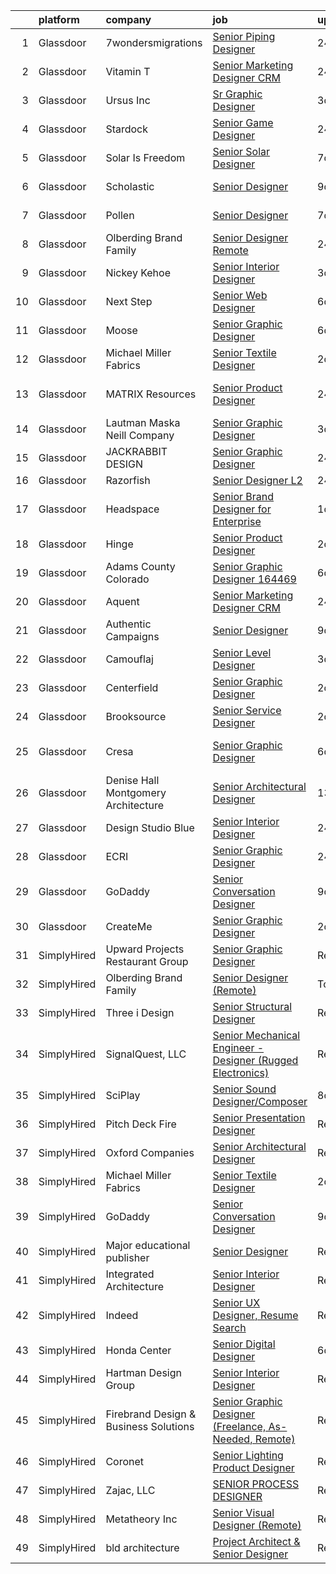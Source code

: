 

|    | platform    | company                               | job                                                                                                                                                                                                                                                                                                                                                                                                                                                                                                                                                                                                                                                                                                                                                                                                                                                                                                                                                                                                                                                                                                                                                                                                                                                                                                                                                                                          | update_time   | location                  |
|---:|:------------|:--------------------------------------|:---------------------------------------------------------------------------------------------------------------------------------------------------------------------------------------------------------------------------------------------------------------------------------------------------------------------------------------------------------------------------------------------------------------------------------------------------------------------------------------------------------------------------------------------------------------------------------------------------------------------------------------------------------------------------------------------------------------------------------------------------------------------------------------------------------------------------------------------------------------------------------------------------------------------------------------------------------------------------------------------------------------------------------------------------------------------------------------------------------------------------------------------------------------------------------------------------------------------------------------------------------------------------------------------------------------------------------------------------------------------------------------------|:--------------|:--------------------------|
|  1 | Glassdoor   | 7wondersmigrations                    | [Senior Piping Designer](https://www.glassdoor.com/partner/jobListing.htm?pos=112&ao=1136043&s=58&guid=000001810452357a8b4168ff2dc995c3&src=GD_JOB_AD&t=SR&vt=w&ea=1&cs=1_2eca3669&cb=1653634906049&jobListingId=1007895351953&jrtk=3-0-1g4254digr194801-1g4254diupkmu800-f355aa2faea733a3-)                                                                                                                                                                                                                                                                                                                                                                                                                                                                                                                                                                                                                                                                                                                                                                                                                                                                                                                                                                                                                                                                                                 | 24h           | Remote                    |
|  2 | Glassdoor   | Vitamin T                             | [Senior Marketing Designer  CRM](https://www.glassdoor.com/partner/jobListing.htm?pos=110&ao=1110586&s=58&guid=000001810452357a8b4168ff2dc995c3&src=GD_JOB_AD&t=SR&vt=w&cs=1_d0cbeca8&cb=1653634906048&jobListingId=1007896614934&cpc=654405A9B1E0A9F5&jrtk=3-0-1g4254digr194801-1g4254diupkmu800-c3ec7069559d6ddf--6NYlbfkN0DMrcEu7yrtATojKJA7cEzGQ3FdRGWLh0CZQInL4ECGI6k5tN82kdM0OKoro5eXmjrIH_8JlRMO7NwOEl1Wumn1wobodUtcvE-84KeHzsbZ6VtQpMRdr_pbXv2kpLOYrNVQnnWOxKl1k_9PVetbjD4oNjvDc70Wy_oTc5w-uE2yesFAx9eOnux0h8j2mBTPqZaKGTu-LNIwxM0OPtgHDO3W2n4ezdev1C91W4XSQqAFF0Ix9GezrBdv1qOufuFZrG8o4tVp8tOIbmyx1EydsnmGjx4UUJkq0wYlDGugJTObruWDzZJtihIPLQu8mO90Ig1gxtBLhEXDuASkrqWg8MnLVsQaQ_WXwPyyhnUBKi1D-ev4finVw8e-8aMVMlrSrpEIPhZHRCfxeSrZ2TZxMerlApwM6wR80dreQbLQSD7yJjWISswSqDN_r_AUSLRxgJCLTGx5Q1jcuxPQcyrO8pNE)                                                                                                                                                                                                                                                                                                                                                                                                                                                                                                                                                                         | 24h           | Remote                    |
|  3 | Glassdoor   | Ursus  Inc                            | [Sr Graphic Designer](https://www.glassdoor.com/partner/jobListing.htm?pos=109&ao=1110586&s=58&guid=000001810452357a8b4168ff2dc995c3&src=GD_JOB_AD&t=SR&vt=w&ea=1&cs=1_ddcb9d7e&cb=1653634906049&jobListingId=1007886424279&cpc=6FC5BA77C9A4CD78&jrtk=3-0-1g4254digr194801-1g4254diupkmu800-89c2e84f7fcfd177--6NYlbfkN0CT8vBT9H5mqECx2dfLV_FONLPDKpIRssxVwtj05Tmm4rA5I0VNOPdM1oYsK66ov5qYknUnrRNbxY2gIfH2a8OxlVd1JP9qCWJh5re9cu7D1lALsCFtF_Gx4Jmps0hiq7U65pzRnQyXJSVgbb7plQpHlknK_fSQscyCUA3DVP0BPQJY_---gAf6OEcznxmjeRVkNwnESzZWu1WDY8b3794p_npmAb5jEueHxgiNVxF9U5GC1CEU2KkM-0g5G6OHc1qeEbWMC64MRXjbcOw50-xnVXG4GoLT180iZ9LY7e4xXVnZy4tMrMQSbgE4SWlDyccsZJwZZfyOZa0ecvSLQymIpjUF2a2cXcYC1_113P1UIetm9ktIx_VZThyTToFImyDaK72ij6pFKH5DaZsyRGjvEzxBUQKiJY5x3XfqZesjlx44GVgOL7T_31-G4w6uLeOIBfGUD5az4Ow6es_QL2CXQHYbkcO7QB8nODAzTr2NihlGtiM4juszmfsaPNp0kPKJO0RO0IZuY5MR4hwfjNy5nv0K9Md9OISFB5t0Zm_7aIa3MWkZ8T71OJk6UTPmN2D1-xbZdFKrPago9I2kLcp0djFo0xYMttpK4-iladt7krenwNAarjduFBhtP4HYGziWdsIZN4bJfF1LyZBrBuj8N-hKD8hdYaawZY_FjeamZK07-0ZmFI6ItqOf9uyE-xQCp4ETqfkdPa1DTabm-UEhbPNvYsGZhn9xJTJ2LnelHwklahx-0iVMbvBomPviayZVQoAGmOl0PhT7O6tNVcCuFcLiQ_sP2zdcgKyund-X2C_fX3uUnxwqvGlptyVERy0M6vcslWC6jjxy1byitQgZNn6kEg-axaaxsJJBIr02PusLIE61Mgj6QWzoP34OspPkmqfoQZck3k7KgwNAl5FaY2HhGAC-lPlT_d-flIURLoRZj2fXbp59zapLNTMVo-cd_ScHsQO7s5bpnw_7AaFlsJouhjx1wm9Fmp6orcJoDGh1r3rKnARFbpmlH9nwukQ%3D) | 3d            | Rancho Cordova, CA        |
|  4 | Glassdoor   | Stardock                              | [Senior Game Designer](https://www.glassdoor.com/partner/jobListing.htm?pos=113&ao=1136043&s=58&guid=000001810452357a8b4168ff2dc995c3&src=GD_JOB_AD&t=SR&vt=w&ea=1&cs=1_e9274484&cb=1653634906049&jobListingId=1007896497235&jrtk=3-0-1g4254digr194801-1g4254diupkmu800-4bb3d805fe9ba711-)                                                                                                                                                                                                                                                                                                                                                                                                                                                                                                                                                                                                                                                                                                                                                                                                                                                                                                                                                                                                                                                                                                   | 24h           | Plymouth, MI              |
|  5 | Glassdoor   | Solar Is Freedom                      | [Senior Solar Designer](https://www.glassdoor.com/partner/jobListing.htm?pos=107&ao=1110586&s=58&guid=000001810452357a8b4168ff2dc995c3&src=GD_JOB_AD&t=SR&vt=w&ea=1&cs=1_3d309587&cb=1653634906048&jobListingId=1007877067308&cpc=2CAED5C921A5F994&jrtk=3-0-1g4254digr194801-1g4254diupkmu800-a651be249914b213--6NYlbfkN0BjCAoZKlRjrqyz2dliieRtC1p7Z9BxPBNQch0zgjZ9oRlk8BI86AXqelJPgre5wCsT3ngma9vUx8HpMarlvnDIKU_9TlEEB4t59QPXnXwId9eFrPIc7ZQtRDLKW7thQxHb5pJi6nv4UTqcBnv23aampv_sJ9QPLl5avMP40OY_t_xN-hEBFcbxANYuF0NGdCyrTWUPC9ZuwwN2tMZRtHKlQ7mZvj_XMiq55rhMekGtlEtDszb6-bDOIx9WzAvbVwfK00D3fxqUwoKP60G6HSZ85jgbmvS4snis5-QaabddVVwaqYkiO_8bxQKeQyG34uJpDantEeiLcoZtPzQKX8vxIZ7pUhsyoAW8v4B9R77oYnS52aBNVHlVNN_fFxlwxx4ZUaYxyZ4sIcqTNK4ogUbbLX4cShT-MnZI6T3hH4LYDp5H1qb7budkek5f6Nq5RMmEcptDCtUeaemIxiySVOFRz_AsX5--0kKhQvQFeea84_oHPdKrkXOo)                                                                                                                                                                                                                                                                                                                                                                                                                                                                                                                                             | 7d            | Remote                    |
|  6 | Glassdoor   | Scholastic                            | [Senior Designer](https://www.glassdoor.com/partner/jobListing.htm?pos=121&ao=1136043&s=58&guid=000001810452357a8b4168ff2dc995c3&src=GD_JOB_AD&t=SR&vt=w&cs=1_35a4b36e&cb=1653634906049&jobListingId=1007869375177&jrtk=3-0-1g4254digr194801-1g4254diupkmu800-25d661afbbfd63ca-)                                                                                                                                                                                                                                                                                                                                                                                                                                                                                                                                                                                                                                                                                                                                                                                                                                                                                                                                                                                                                                                                                                             | 9d            | New York, NY              |
|  7 | Glassdoor   | Pollen                                | [Senior Designer](https://www.glassdoor.com/partner/jobListing.htm?pos=115&ao=1136043&s=58&guid=000001810452357a8b4168ff2dc995c3&src=GD_JOB_AD&t=SR&vt=w&cs=1_97303892&cb=1653634906049&jobListingId=1007876635037&jrtk=3-0-1g4254digr194801-1g4254diupkmu800-87eeeab1773bd43d-)                                                                                                                                                                                                                                                                                                                                                                                                                                                                                                                                                                                                                                                                                                                                                                                                                                                                                                                                                                                                                                                                                                             | 7d            | New York, NY              |
|  8 | Glassdoor   | Olberding Brand Family                | [Senior Designer  Remote ](https://www.glassdoor.com/partner/jobListing.htm?pos=118&ao=1136043&s=58&guid=000001810452357a8b4168ff2dc995c3&src=GD_JOB_AD&t=SR&vt=w&ea=1&cs=1_ee9a0e00&cb=1653634906049&jobListingId=1007894681001&jrtk=3-0-1g4254digr194801-1g4254diupkmu800-d7beceb4bdbc92ae-)                                                                                                                                                                                                                                                                                                                                                                                                                                                                                                                                                                                                                                                                                                                                                                                                                                                                                                                                                                                                                                                                                               | 24h           | Remote                    |
|  9 | Glassdoor   | Nickey Kehoe                          | [Senior Interior Designer](https://www.glassdoor.com/partner/jobListing.htm?pos=103&ao=1110586&s=58&guid=000001810452357a8b4168ff2dc995c3&src=GD_JOB_AD&t=SR&vt=w&ea=1&cs=1_7197694f&cb=1653634906048&jobListingId=1007886379534&cpc=0A88B0016E52E137&jrtk=3-0-1g4254digr194801-1g4254diupkmu800-0c1b40a24ddb3848--6NYlbfkN0CvahHJL5dpwIe5nlYo2UZJB8CTXAEl9vJAxrd3EfdRQTt87UoZ_4aZagUb1tV6QOmJ_u12V99QjyVhUX0vHVObjUjYDODwHaEDJ7uWw4Px6fBl-PR7rmrVzwDENz2HRfTw6BJcKOLJtS4MzsK7dG29L8IOEVwOsk44I6zQeKgfyHQ7ZYA8Jqvq8zUbtRxodFqhTwE-vixZOpMNe3lJEO6dDZJSha2RcF0xKvP2n8X6w44-zxHdmg3OGk1ThX61ZSHkH3pGuXCPyVDGZqtYWUTAX4UmdbvBbJneeB5l1Q7hca8LaAG3akKKUMsqQPHLIRyxa6RDncBGPC4Unyq8zdvp69tac9K6v57bco8Z_-JTq3AU83jpGhVAf6Ds_KVnE5yfFUF7Zhl3Et3LiJHvE5TqXxOZtolEKKiPav5rn1BnRxI8APlQmKkesbFGoUQCQQpwY-pToQXKQz1YK8GrjuN6QSGBHASIjHFd6CshfbRx6NXxiO52A2Od_YOChPEv5yiQh_v2LSOVzg%3D%3D)                                                                                                                                                                                                                                                                                                                                                                                                                                                                                                              | 3d            | Los Angeles, CA           |
| 10 | Glassdoor   | Next Step                             | [Senior Web Designer](https://www.glassdoor.com/partner/jobListing.htm?pos=129&ao=1136043&s=58&guid=000001810452357a8b4168ff2dc995c3&src=GD_JOB_AD&t=SR&vt=w&ea=1&cs=1_5e810d90&cb=1653634906054&jobListingId=1007879857442&jrtk=3-0-1g4254digr194801-1g4254diupkmu800-76353c98c6d65235-)                                                                                                                                                                                                                                                                                                                                                                                                                                                                                                                                                                                                                                                                                                                                                                                                                                                                                                                                                                                                                                                                                                    | 6d            | Remote                    |
| 11 | Glassdoor   | Moose                                 | [Senior Graphic Designer](https://www.glassdoor.com/partner/jobListing.htm?pos=120&ao=1136043&s=58&guid=000001810452357a8b4168ff2dc995c3&src=GD_JOB_AD&t=SR&vt=w&cs=1_67fb0bcd&cb=1653634906049&jobListingId=1007879986010&jrtk=3-0-1g4254digr194801-1g4254diupkmu800-0d368bce582f5cc3-)                                                                                                                                                                                                                                                                                                                                                                                                                                                                                                                                                                                                                                                                                                                                                                                                                                                                                                                                                                                                                                                                                                     | 6d            | Los Angeles, CA           |
| 12 | Glassdoor   | Michael Miller Fabrics                | [Senior Textile Designer](https://www.glassdoor.com/partner/jobListing.htm?pos=102&ao=1110586&s=58&guid=000001810452357a8b4168ff2dc995c3&src=GD_JOB_AD&t=SR&vt=w&ea=1&cs=1_201fb378&cb=1653634906047&jobListingId=1007890097618&cpc=7F6F94E2229B3AB5&jrtk=3-0-1g4254digr194801-1g4254diupkmu800-1199109f65cb0bc2--6NYlbfkN0Aa_Hwcb3A6wpbuysl_ekJeGPboXr2ELun7xWY3K7GOUB81oL_2bkKwlTZQqeaFZL6HZmTjTPZMZY4XhyVatta2lrF2HKWjEMO7NmKWkaX_4pSqjZqGKpbAyvV2h-8O8hKnl7Pxc2rFv7aq49SjMN5Aiiv2jJb8QJjJF_B3ihQ4lvnzf6-H_HXf6-TL3ZVvbqc6OnM3jWtS7K_Kwp94DQasfqPK70ZkY7MiTnPZo1myPjSWA419ZXYqahnyOVguiGGUZrzt6ZXwT-i6E9DzS3O6WnpJ3loW9l5XpNpKN5iiuiA1tuAiSJwWkfQ3xzMeIOJgUOsst4Dj8jOuAJj3FjVVvJiI0JOAqK5raZNk14zbOzPUY9iV-n6XEhE7PDk1WDpz5b6CA06FFXqnngY_CFh_slLgE5gFROpUQCaecSl6i9JtcbS97vWHiJf3mepRZLpW0Z35Ey_xf1lBIsVugJqy79OpFU8wrhY9o571HGlmGEk1jBuSIe8JimqzTWAE2Lc%3D)                                                                                                                                                                                                                                                                                                                                                                                                                                                                                                                             | 2d            | Remote                    |
| 13 | Glassdoor   | MATRIX Resources                      | [Senior Product Designer](https://www.glassdoor.com/partner/jobListing.htm?pos=108&ao=1110586&s=58&guid=000001810452357a8b4168ff2dc995c3&src=GD_JOB_AD&t=SR&vt=w&ea=1&cs=1_01f25975&cb=1653634906048&jobListingId=1007896068346&cpc=FB7E4A1762AE5BEC&jrtk=3-0-1g4254digr194801-1g4254diupkmu800-77d3d206edf8d692--6NYlbfkN0De5ppvndiyxA0pMSLQzOe_j9Mra0KF_8EhxTxOKXtZIfhM20E97mGJ6rqAxbACvL--Ij48hfU2__LqiNNC40YKq2riLAOsG5mZuDaOdPmyOAqoarLvmVVPoSt9K-H28FNKOolKj1G7VsnyeMHExlzZSyZYJLpgaftIPRrg60onphMMHD_ZcqhxDQhZYmOt6w9vj3lL8r4elwTGpvogkeR0VxHXPR_wmJLk3kxNcm87XzWTyothVOtkDn3IS8MY8x8O3Kh3XODDsGPPVq5ZyxCKwXWRTP9qtoJFaIFAzjSi3PNT0Y6T6aCr4IanyOpKJfTZW0fh-GI-6-b97pn1RCWQ9T3SRQayE5-YjR66WcyuCHV4Fd5nk-Ip7DFt7yaeZj71gnSNYIMonr2pbpMMJbHV-B6eqe2-n4QvGciscim6COybLF2ynR93Dw5hoaz2zFhn87-D1SqmVC8e6hlnN1LraZG9FtthXZFH7vK90YT1jDvOR8pCfGbH3mHx8fPv-jsoGJFygx4uwQT34eSBKLoP4IPwiucNaMIgPUtbJs1XpQTIU1K2paSG)                                                                                                                                                                                                                                                                                                                                                                                                                                                                           | 24h           | San Francisco, CA         |
| 14 | Glassdoor   | Lautman Maska Neill   Company         | [Senior Graphic Designer](https://www.glassdoor.com/partner/jobListing.htm?pos=105&ao=1110586&s=58&guid=000001810452357a8b4168ff2dc995c3&src=GD_JOB_AD&t=SR&vt=w&ea=1&cs=1_7b6abead&cb=1653634906048&jobListingId=1007886319562&cpc=FAE5E775D180B2FB&jrtk=3-0-1g4254digr194801-1g4254diupkmu800-42556d4369843361--6NYlbfkN0CH5AJMdvbiN96cQBW9blonJzxN5UCW1KPOX2QsoH-XS7L-5Av4XGA-go5EhKmTEMKH7p0FQ4RPcUw0sfxm4PxsdG14V0uat-DbGzzQRgDq9oQi4ChJflP-7x-qE6Qph9_-2rhBpMKc5-QyOOgMy3J1q2IwEgtKK7Q4qbh_-FJ3PAZUu_5lRrpWL2C8gVTqNm42A0yJqOHXOQUQiERvCK2OlfIKKrBVOZ3Uvu71BI1mAzz9dXoK-qYYVI8zqwAJZtCOxk7unjE9CoKl78SisuC9BZcLADX_Fnw6jmXf1oAspdH6LIR1c7Wlom1mgFRTTJVHTepHgKKATrcDLDIs9EGdGtQOksT8mi0BYG_OpfwdBKXQhnzGPgnQlsIPee7s4PrxMfaAuIC3A4DcBV30BhlCAVg1fr49IpzjDkiwQyyqmRfJy604UWZJN-djf5wMLp-lWImwmOiAvOYswhDa_DAWKKBUBSqm4lqeNB85ditoL9X8sdRC2ULahWo4jhIhbKc%3D)                                                                                                                                                                                                                                                                                                                                                                                                                                                                                                                             | 3d            | Washington, DC            |
| 15 | Glassdoor   | JACKRABBIT DESIGN                     | [Senior Graphic Designer](https://www.glassdoor.com/partner/jobListing.htm?pos=125&ao=1136043&s=58&guid=000001810452357a8b4168ff2dc995c3&src=GD_JOB_AD&t=SR&vt=w&cs=1_2b0309ad&cb=1653634906054&jobListingId=1007896881853&jrtk=3-0-1g4254digr194801-1g4254diupkmu800-d805e8b6da2e0b04-)                                                                                                                                                                                                                                                                                                                                                                                                                                                                                                                                                                                                                                                                                                                                                                                                                                                                                                                                                                                                                                                                                                     | 24h           | Milton, MA                |
| 16 | Glassdoor   | Razorfish                             | [Senior Designer L2](https://www.glassdoor.com/partner/jobListing.htm?pos=117&ao=1136043&s=58&guid=000001810452357a8b4168ff2dc995c3&src=GD_JOB_AD&t=SR&vt=w&cs=1_dfabb885&cb=1653634906049&jobListingId=1007896682939&jrtk=3-0-1g4254digr194801-1g4254diupkmu800-ec8cefa06de21e9b-)                                                                                                                                                                                                                                                                                                                                                                                                                                                                                                                                                                                                                                                                                                                                                                                                                                                                                                                                                                                                                                                                                                          | 24h           | Miami, FL                 |
| 17 | Glassdoor   | Headspace                             | [Senior Brand Designer for Enterprise](https://www.glassdoor.com/partner/jobListing.htm?pos=123&ao=1136043&s=58&guid=000001810452357a8b4168ff2dc995c3&src=GD_JOB_AD&t=SR&vt=w&cs=1_08d5e47e&cb=1653634906050&jobListingId=1007892927884&jrtk=3-0-1g4254digr194801-1g4254diupkmu800-a88093c51718bd10-)                                                                                                                                                                                                                                                                                                                                                                                                                                                                                                                                                                                                                                                                                                                                                                                                                                                                                                                                                                                                                                                                                        | 1d            | Santa Monica, CA          |
| 18 | Glassdoor   | Hinge                                 | [Senior Product Designer](https://www.glassdoor.com/partner/jobListing.htm?pos=122&ao=1136043&s=58&guid=000001810452357a8b4168ff2dc995c3&src=GD_JOB_AD&t=SR&vt=w&cs=1_a8a687fb&cb=1653634906050&jobListingId=1007889268511&jrtk=3-0-1g4254digr194801-1g4254diupkmu800-cabb8ff82adb9fa8-)                                                                                                                                                                                                                                                                                                                                                                                                                                                                                                                                                                                                                                                                                                                                                                                                                                                                                                                                                                                                                                                                                                     | 2d            | New York, NY              |
| 19 | Glassdoor   | Adams County Colorado                 | [Senior Graphic Designer   164469](https://www.glassdoor.com/partner/jobListing.htm?pos=126&ao=1136043&s=58&guid=000001810452357a8b4168ff2dc995c3&src=GD_JOB_AD&t=SR&vt=w&cs=1_1e77c0c8&cb=1653634906054&jobListingId=1007880753005&jrtk=3-0-1g4254digr194801-1g4254diupkmu800-319aa59d503434cb-)                                                                                                                                                                                                                                                                                                                                                                                                                                                                                                                                                                                                                                                                                                                                                                                                                                                                                                                                                                                                                                                                                            | 6d            | Brighton, CO              |
| 20 | Glassdoor   | Aquent                                | [Senior Marketing Designer  CRM](https://www.glassdoor.com/partner/jobListing.htm?pos=111&ao=1110586&s=58&guid=000001810452357a8b4168ff2dc995c3&src=GD_JOB_AD&t=SR&vt=w&cs=1_f1b12a1a&cb=1653634906048&jobListingId=1007896734960&cpc=9908D8D4413DBB8A&jrtk=3-0-1g4254digr194801-1g4254diupkmu800-5e0589f7af23fe54--6NYlbfkN0DMrcEu7yrtATojKJA7cEzGQ3FdRGWLh0CZQInL4ECGI9gD0Wolx9R2EDT7B77c2cQa9fwKukbhnv1EwO-n_He42yivtdGF0nIeqMF-B5JHt0BIQ1i36bPQHSLmghkBqMt9tmKBBx0iM_2yturLpLb4pFTlTPHgO5G4rb0f_7GbDyhE_zcPWVlPesuNpcJV61URK9Jol1Rd2gNHVC27h9dc_8i59XxeqiC4qivx4koJG4arpCCgDVqGnOlVPv_w0erlaorF6y26mzkZj6ZzwMGXUlQk3zGgx2KDIPr68cmSumuSSDzbne7BqKOrJF-Ga1RfU5IPYWSpXNReYVg68O_DjPhnQ6nHOlCbPcmqlMLIIMx19kclRIAustdMpffrbI9IzFw5oBtQaXFG1KdFOt1PqxwWKRlfXlSJCymfMiL_GqaKS1PQMRSiKQVP0p_kbw-QUE0mq4CPpQ%3D%3D)                                                                                                                                                                                                                                                                                                                                                                                                                                                                                                                                                                             | 24h           | Remote                    |
| 21 | Glassdoor   | Authentic Campaigns                   | [Senior Designer](https://www.glassdoor.com/partner/jobListing.htm?pos=114&ao=1136043&s=58&guid=000001810452357a8b4168ff2dc995c3&src=GD_JOB_AD&t=SR&vt=w&cs=1_5b8f82a1&cb=1653634906049&jobListingId=1007869642760&jrtk=3-0-1g4254digr194801-1g4254diupkmu800-30c89902694f46b2-)                                                                                                                                                                                                                                                                                                                                                                                                                                                                                                                                                                                                                                                                                                                                                                                                                                                                                                                                                                                                                                                                                                             | 9d            | Remote                    |
| 22 | Glassdoor   | Camouflaj                             | [Senior Level Designer](https://www.glassdoor.com/partner/jobListing.htm?pos=128&ao=1136043&s=58&guid=000001810452357a8b4168ff2dc995c3&src=GD_JOB_AD&t=SR&vt=w&ea=1&cs=1_c203b0f0&cb=1653634906054&jobListingId=1007886763408&jrtk=3-0-1g4254digr194801-1g4254diupkmu800-e89dbaa333f5e522-)                                                                                                                                                                                                                                                                                                                                                                                                                                                                                                                                                                                                                                                                                                                                                                                                                                                                                                                                                                                                                                                                                                  | 3d            | Remote                    |
| 23 | Glassdoor   | Centerfield                           | [Senior Graphic Designer](https://www.glassdoor.com/partner/jobListing.htm?pos=124&ao=1136043&s=58&guid=000001810452357a8b4168ff2dc995c3&src=GD_JOB_AD&t=SR&vt=w&cs=1_3e5b71be&cb=1653634906050&jobListingId=1007890558962&jrtk=3-0-1g4254digr194801-1g4254diupkmu800-23744017d58b340f-)                                                                                                                                                                                                                                                                                                                                                                                                                                                                                                                                                                                                                                                                                                                                                                                                                                                                                                                                                                                                                                                                                                     | 2d            | Remote                    |
| 24 | Glassdoor   | Brooksource                           | [Senior Service Designer](https://www.glassdoor.com/partner/jobListing.htm?pos=106&ao=1110586&s=58&guid=000001810452357a8b4168ff2dc995c3&src=GD_JOB_AD&t=SR&vt=w&ea=1&cs=1_ff0f9f0a&cb=1653634906048&jobListingId=1007889729752&cpc=A8EA696C92E7776B&jrtk=3-0-1g4254digr194801-1g4254diupkmu800-15776d5cec6b3ded--6NYlbfkN0BhNN3PPgKPbTMZB0Y0J5JTZS3FnMM-ugqbblX4_m-srDJielPNCs_lvQXXEB0CV7Mjb4bfvkTERKswzkZ7etGgyOFS6HVV2jdtFJV0xt95R62OXtY3Z89iDVeP0PuyHqgb60V6OKK_Wknd1_zBPCv1vZJDbjio0JD3yKPjr7cTra2B_P2iEI6QgLaiOv_ETSGruaMqWdB7fEaa-VDWafmUadpK1TUxo_qoKVnkadcopPwGtGvSP-fNlUgPOorf21BxhlDTFsaXi9MrO0gcImVxTMrFRVyKFsFE1DkPU2-NdXM4TEDuAq8EUCa7gv5gu96hlAaJab98Qfw-jAiTxo1YxB2P73SvPMXo7aEXWjFm45UYZRL6YKROj0HJX9lpMD7BDhky1CbDCamE32lTMpJL92B7e1NsUgcg9kQT_KZBrdGVNo3Rsp7Vx12mja-oVePjfmjHMzQM5-eJtUnq7T-VR7zrcPIFqhaeQUqOBmMEtDEkphpyesIWCWQLMXX-_aEq4ELc2hHg71N8vcmTfQjR)                                                                                                                                                                                                                                                                                                                                                                                                                                                                                                           | 2d            | Atlanta, GA               |
| 25 | Glassdoor   | Cresa                                 | [Senior Graphic Designer](https://www.glassdoor.com/partner/jobListing.htm?pos=116&ao=1136043&s=58&guid=000001810452357a8b4168ff2dc995c3&src=GD_JOB_AD&t=SR&vt=w&cs=1_f3949039&cb=1653634906049&jobListingId=1007879877777&jrtk=3-0-1g4254digr194801-1g4254diupkmu800-2399ecadee21ef13-)                                                                                                                                                                                                                                                                                                                                                                                                                                                                                                                                                                                                                                                                                                                                                                                                                                                                                                                                                                                                                                                                                                     | 6d            | San Francisco, CA         |
| 26 | Glassdoor   | Denise Hall Montgomery Architecture   | [Senior Architectural Designer](https://www.glassdoor.com/partner/jobListing.htm?pos=119&ao=1136043&s=58&guid=000001810452357a8b4168ff2dc995c3&src=GD_JOB_AD&t=SR&vt=w&cs=1_d5fff70b&cb=1653634906049&jobListingId=1007859419567&jrtk=3-0-1g4254digr194801-1g4254diupkmu800-b1ae1a9c9c95710a-)                                                                                                                                                                                                                                                                                                                                                                                                                                                                                                                                                                                                                                                                                                                                                                                                                                                                                                                                                                                                                                                                                               | 13d           | Remote                    |
| 27 | Glassdoor   | Design Studio Blue                    | [Senior Interior Designer](https://www.glassdoor.com/partner/jobListing.htm?pos=101&ao=1110586&s=58&guid=000001810452357a8b4168ff2dc995c3&src=GD_JOB_AD&t=SR&vt=w&cs=1_606f5764&cb=1653634906047&jobListingId=1007895207877&cpc=67C0CCE3C7FCD181&jrtk=3-0-1g4254digr194801-1g4254diupkmu800-5587175454648752--6NYlbfkN0BJiXhjvhlPnp7nCNnxpXVdZuhNeQWqe_6fX6GJcnmHavQY6xQhs57ubLcwVdJnQWSTqu2JX_-0ouVz2RirE3Ts4M40_vfMFlJrk2__u_OTrjOAC8J-CgSqkAgxZsvfVNKq0MWrLqi2FvoMydmSFPf2OsE1bOUmdi4lrMWJy85AFgNb1ctFkU8T4dR48s2goCYUmJKYi1Bfg2zgeuihQ8n_2TGgNPaIfQeCdAL1gY_xoj1rkE5TD--feAUwIsuYdKDXgcfFaNu6l1G8C7f8dQiQ1ltibZkaGsCDxPHflTMoMCIl2GwN32Na5Qn4InhDitNXvsIeCby86xX35GMrrpg1Gc135co5Z_6HzyHl6p42tEFJRoP-DJF_Iftb07qv9Dg9shoA42vBKm1pOZDvGFO_nWkzqmTjLJaXPvEKIJ41f3a0zm2E_wWZSKPMGoPG5QlpPwsGSRzoCWKhJREZRnUo)                                                                                                                                                                                                                                                                                                                                                                                                                                                                                                                                                                               | 24h           | Centennial, CO            |
| 28 | Glassdoor   | ECRI                                  | [Senior Graphic Designer](https://www.glassdoor.com/partner/jobListing.htm?pos=104&ao=1110586&s=58&guid=000001810452357a8b4168ff2dc995c3&src=GD_JOB_AD&t=SR&vt=w&cs=1_c59d95f2&cb=1653634906047&jobListingId=1007895638220&cpc=A0032DE20586B9BD&jrtk=3-0-1g4254digr194801-1g4254diupkmu800-89b15c2b8fd85649--6NYlbfkN0DLa1sqKVZg3U_AZjIyh733n8uwaqR3eXd-uVVwVJ0892n-CxUc7KBuZ2vdSuHQmSkVAB8Hb0ilAYikggRZIgDRI-y_7HCKo0TPs17CX0VV922tHKA-WMkLOy9njNsAGIjYkkNAgBzhDV2A4XW0-1KbIgsrMWrOJjLMPUnlPnvJCQcxw6NJXbfK4khuKMAMBuaWO_oWWriGsBsDcfrEinfLVm4TZT6LY1q94-BP9ewRpd1W9eoFNEuciumEeDvir4T0W23_bR2y4nNgL85yKipTwCex9YwJM9WhFVKDfhmNh5Icm7FRmPBNKcYtUVYcB2Rl_heJUxRTOxvZXl4edWF0ZB_-SDOkjWmKtXebJI4wuyyS2DyX9b-7pma5dqmCqIthQZ6MsJv6vKAYqlMmXZOs4iLeswiGorAlGIEmygDHTkrWqDSFXgiyg3FIoPnDMIvSna9TJTNNejBWhrmQHPvHAPPc8AwyZksXcE5rCCj89b1jh0SJYb77wbl9hFP9WfssmdDbN2U6CpSAp20awmUhyxCbVQAluy2xHcB8HJGudvoHQ70XMLGBupiPws9ZuLCqWNEKWFTA57FWu0p7elhOvL0gVmJqJ33iBbJS5ZEmMN4CwMOo7PiZRdygEHi06-q_LcI7d5p7iQ8pW1-wkXYCOANNpLw2ce0%3D)                                                                                                                                                                                                                                                                                                                                                                  | 24h           | Pennsylvania              |
| 29 | Glassdoor   | GoDaddy                               | [Senior Conversation Designer](https://www.glassdoor.com/partner/jobListing.htm?pos=127&ao=1136043&s=58&guid=000001810452357a8b4168ff2dc995c3&src=GD_JOB_AD&t=SR&vt=w&cs=1_e75ae3ed&cb=1653634906054&jobListingId=1007868877942&jrtk=3-0-1g4254digr194801-1g4254diupkmu800-8977ca7ddccb7f70-)                                                                                                                                                                                                                                                                                                                                                                                                                                                                                                                                                                                                                                                                                                                                                                                                                                                                                                                                                                                                                                                                                                | 9d            | Arizona                   |
| 30 | Glassdoor   | CreateMe                              | [Senior Graphic Designer](https://www.glassdoor.com/partner/jobListing.htm?pos=130&ao=1136043&s=58&guid=000001810452357a8b4168ff2dc995c3&src=GD_JOB_AD&t=SR&vt=w&cs=1_1fd7d704&cb=1653634906054&jobListingId=1007888806615&jrtk=3-0-1g4254digr194801-1g4254diupkmu800-ccd96bffe53508fa-)                                                                                                                                                                                                                                                                                                                                                                                                                                                                                                                                                                                                                                                                                                                                                                                                                                                                                                                                                                                                                                                                                                     | 2d            | New York, NY              |
| 31 | SimplyHired | Upward Projects Restaurant Group      | [Senior Graphic Designer](https://www.simplyhired.com/job/2fSz28O_K_B0bzB23DC5OWYe17BwoaL3P9tHfo1DZIKPoWpaeb4SAg?q=senior+designer)                                                                                                                                                                                                                                                                                                                                                                                                                                                                                                                                                                                                                                                                                                                                                                                                                                                                                                                                                                                                                                                                                                                                                                                                                                                          | Recently      | Phoenix, AZ               |
| 32 | SimplyHired | Olberding Brand Family                | [Senior Designer (Remote)](https://www.simplyhired.com/job/2fJyeQfZrELRGX6Cf1dnVlPwy-dvxRr3OM5fBdX1NhbiDu_v0tx5jw?q=senior+designer)                                                                                                                                                                                                                                                                                                                                                                                                                                                                                                                                                                                                                                                                                                                                                                                                                                                                                                                                                                                                                                                                                                                                                                                                                                                         | Today         | Remote                    |
| 33 | SimplyHired | Three i Design                        | [Senior Structural Designer](https://www.simplyhired.com/job/CYZl2yMTLNuwKhaJ0VrBuS_Q6H1HZ-8HupQyxvgDYbVkzqVpJ2vwwA?q=senior+designer)                                                                                                                                                                                                                                                                                                                                                                                                                                                                                                                                                                                                                                                                                                                                                                                                                                                                                                                                                                                                                                                                                                                                                                                                                                                       | Recently      | Evansville, IN            |
| 34 | SimplyHired | SignalQuest, LLC                      | [Senior Mechanical Engineer - Designer (Rugged Electronics)](https://www.simplyhired.com/job/y9m54EIWTgRUOXYc39jRqzvWM8rR4Sbw_dyibCPqVa3obhUDn9eukg?q=senior+designer)                                                                                                                                                                                                                                                                                                                                                                                                                                                                                                                                                                                                                                                                                                                                                                                                                                                                                                                                                                                                                                                                                                                                                                                                                       | Recently      | Lebanon, NH               |
| 35 | SimplyHired | SciPlay                               | [Senior Sound Designer/Composer](https://www.simplyhired.com/job/MFRkWFxMfYfHxn1BijUSjkZo0C-Bv5a8G2ysJXs28cOhYb7VjQZ7eg?q=senior+designer)                                                                                                                                                                                                                                                                                                                                                                                                                                                                                                                                                                                                                                                                                                                                                                                                                                                                                                                                                                                                                                                                                                                                                                                                                                                   | 8d            | United States             |
| 36 | SimplyHired | Pitch Deck Fire                       | [Senior Presentation Designer](https://www.simplyhired.com/job/jYNTnV-puvkSD-LiXWowLCQsrIrlIgUc9XdxbeCKV4VMJpASc_8p9Q?q=senior+designer)                                                                                                                                                                                                                                                                                                                                                                                                                                                                                                                                                                                                                                                                                                                                                                                                                                                                                                                                                                                                                                                                                                                                                                                                                                                     | Recently      | Remote                    |
| 37 | SimplyHired | Oxford Companies                      | [Senior Architectural Designer](https://www.simplyhired.com/job/T7E73TzbWRiKTNexi0LkL9Fqt9L1_k0JmVBmdUd5dLiK0CN9xwEQLQ?q=senior+designer)                                                                                                                                                                                                                                                                                                                                                                                                                                                                                                                                                                                                                                                                                                                                                                                                                                                                                                                                                                                                                                                                                                                                                                                                                                                    | Recently      | Ann Arbor, MI             |
| 38 | SimplyHired | Michael Miller Fabrics                | [Senior Textile Designer](https://www.simplyhired.com/job/pKpLMSNOBYfk5cYrOaG7qEwwgg0nkFCy2Rmz4w4rRoMG4hn9jKOwmw?q=senior+designer)                                                                                                                                                                                                                                                                                                                                                                                                                                                                                                                                                                                                                                                                                                                                                                                                                                                                                                                                                                                                                                                                                                                                                                                                                                                          | 2d            | Remote                    |
| 39 | SimplyHired | GoDaddy                               | [Senior Conversation Designer](https://www.simplyhired.com/job/fQ_FTxt8qQS3WJGyB_QDxZ1DG2iiFoR68fTbVradTC8ox_0Uf2zhUw?q=senior+designer)                                                                                                                                                                                                                                                                                                                                                                                                                                                                                                                                                                                                                                                                                                                                                                                                                                                                                                                                                                                                                                                                                                                                                                                                                                                     | 9d            | Arizona                   |
| 40 | SimplyHired | Major educational publisher           | [Senior Designer](https://www.simplyhired.com/job/sPGxsgyYQ-jge8yaSqTUycpg1qZdyrfzhQRm_H1aTkvRjYCsFeiZKw?q=senior+designer)                                                                                                                                                                                                                                                                                                                                                                                                                                                                                                                                                                                                                                                                                                                                                                                                                                                                                                                                                                                                                                                                                                                                                                                                                                                                  | Recently      | Remote                    |
| 41 | SimplyHired | Integrated Architecture               | [Senior Interior Designer](https://www.simplyhired.com/job/LAOCRCVBxS3U14sAUC3_e5NXd8aCSlLkQm-nD4C6sv3_ceVXXWLPXA?q=senior+designer)                                                                                                                                                                                                                                                                                                                                                                                                                                                                                                                                                                                                                                                                                                                                                                                                                                                                                                                                                                                                                                                                                                                                                                                                                                                         | Recently      | Grand Rapids, MI          |
| 42 | SimplyHired | Indeed                                | [Senior UX Designer, Resume Search](https://www.simplyhired.com/job/E5TiAhtazPgv95fMQ10-uLg2dSewvqnR7Hj4z6TyZQ4-abNOkN1Oxw?q=senior+designer)                                                                                                                                                                                                                                                                                                                                                                                                                                                                                                                                                                                                                                                                                                                                                                                                                                                                                                                                                                                                                                                                                                                                                                                                                                                | Recently      | United States +1 location |
| 43 | SimplyHired | Honda Center                          | [Senior Digital Designer](https://www.simplyhired.com/job/4X8l5vc50zNUb5C41yGlJ2tjnyYBA3FXJzddIFi8GuL5-FMWO-wtYg?q=senior+designer)                                                                                                                                                                                                                                                                                                                                                                                                                                                                                                                                                                                                                                                                                                                                                                                                                                                                                                                                                                                                                                                                                                                                                                                                                                                          | 6d            | Remote +1 location        |
| 44 | SimplyHired | Hartman Design Group                  | [Senior Interior Designer](https://www.simplyhired.com/job/DoJeZfmJ3oegf4VFu1T5RNfVR0vOTRquqkQWPON31nRznnltc3G6Dw?q=senior+designer)                                                                                                                                                                                                                                                                                                                                                                                                                                                                                                                                                                                                                                                                                                                                                                                                                                                                                                                                                                                                                                                                                                                                                                                                                                                         | Recently      | Washington, DC            |
| 45 | SimplyHired | Firebrand Design & Business Solutions | [Senior Graphic Designer (Freelance, As-Needed, Remote)](https://www.simplyhired.com/job/vLBe68bI-6HDB2HPW6JA1-LpN-7UW2dXcuR9-7DSAQpngqk3n29wyw?q=senior+designer)                                                                                                                                                                                                                                                                                                                                                                                                                                                                                                                                                                                                                                                                                                                                                                                                                                                                                                                                                                                                                                                                                                                                                                                                                           | Recently      | Remote                    |
| 46 | SimplyHired | Coronet                               | [Senior Lighting Product Designer](https://www.simplyhired.com/job/RfGhSWtuJ_lg6SsxwQD_ajD3-LAV4Tdv2X1UfMnbVnV2FPULJvEhtw?q=senior+designer)                                                                                                                                                                                                                                                                                                                                                                                                                                                                                                                                                                                                                                                                                                                                                                                                                                                                                                                                                                                                                                                                                                                                                                                                                                                 | Recently      | Totowa, NJ                |
| 47 | SimplyHired | Zajac, LLC                            | [SENIOR PROCESS DESIGNER](https://www.simplyhired.com/job/KJ_3lRk06olD9oCzQi3NBBs4dKOl-qnD9tWsQD3Eghj1w8XkEmXmQA?q=senior+designer)                                                                                                                                                                                                                                                                                                                                                                                                                                                                                                                                                                                                                                                                                                                                                                                                                                                                                                                                                                                                                                                                                                                                                                                                                                                          | Recently      | Saco, ME                  |
| 48 | SimplyHired | Metatheory Inc                        | [Senior Visual Designer (Remote)](https://www.simplyhired.com/job/IdixQXVZpTTpoKAj8Vu3nNxX8mjQdSSK93Am_oATzSIIbPoEhTnj_g?q=senior+designer)                                                                                                                                                                                                                                                                                                                                                                                                                                                                                                                                                                                                                                                                                                                                                                                                                                                                                                                                                                                                                                                                                                                                                                                                                                                  | Recently      | Remote +1 location        |
| 49 | SimplyHired | bld architecture                      | [Project Architect & Senior Designer](https://www.simplyhired.com/job/-n0N9euHeVpljh5j3tU-JbPdOOmIoEZ4ArZ9aSn0vkdntI17Xo4kjQ?q=senior+designer)                                                                                                                                                                                                                                                                                                                                                                                                                                                                                                                                                                                                                                                                                                                                                                                                                                                                                                                                                                                                                                                                                                                                                                                                                                              | Recently      | Patchogue, NY             |